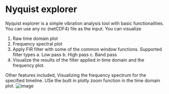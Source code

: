 # Nyquist explorer
 
Nyquist explorer is a simple vibration analysis tool with basic functionalities. You can use any nc (netCDF4) file as the input. You can visualize 
 1. Raw time domain plot
 2. Frequency spectral plot
 3. Apply FIR filter with some of the common window functions. Supported filter types
    a. Low pass
    b. High pass
    c. Band pass
 4. Visualize the results of the filter applied in time domain and the frequency plot.

Other features included,
 Visualizing the frequency spectrum for the specified timeline. USe the built in plotly zoom function in the time domain plot.
![image](https://user-images.githubusercontent.com/58655145/152064393-7f79bb10-c885-4c0b-8296-bdfb81df0ff4.png)
